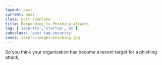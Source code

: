 ```yaml
---
layout: post
current: post
class: post-template
title: Responding to Phishing attacks
tag: ['security','startup','ux']
subsclass: 'post tag-security'
cover: assets/images/phishing.jpg
---
```


So you think your organization has become a recent target for a phishing attack, 